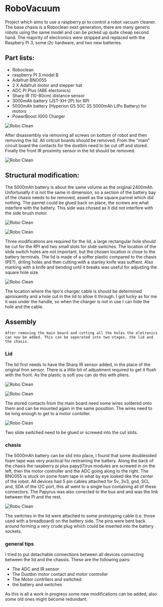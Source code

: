 # RoboVacuum
Project which aims to use a raspberry pi to control a robot vacuum cleaner. The base chasis is a Roboclean next generation, there are many generic robots using the same model and can be picked up quite cheap second hand. The majority of electronics were stripped and replaced with the Raspbery Pi 3, some i2c hardware, and two new batteries.

## Part lists:
- Roboclean
- raspberry PI 3 model B
- Adafruit BNO055
- 2 X Adafruit motor and stepper hat
- ADC PI Plus (ABE electonics)
- Sharp IR (10-80cm) distance sensor
- 3000mAh battery (JST-XH-2P) for RPI
- 5000mAh battery (Hyperion G5 50C 3S 5000mAh LiPo Battery) for motors
- PowerBoost 1000 Charger


![Robo Clean](images/robo_clean.jpg?raw=true "Roboclean next generation")

After disassembly via removing all screws on bottom of robot and then removing the lid. All cirtcuit boards should be removed. From the "main" circuit board the contacts for the dustbin need to be cut off and stored. Finally the front IR proximity sensor in the lid should be removed.

![Robo Clean](images/original_guts.jpg?raw=true "Roboclean next generation")

## Structural modification:

The 5000mAh battery is about the same volume as the original 2400mAh. Unfortunatly it is not the same in dimension, so a section of the battery bay of the chasis needs to be removed, aswell as the square pannel which did nothing. The pannel could be glued back on place, the screws are what interfere with the battery. This side was chosed as it did not interfere with the side brush motor.

![Robo Clean](images/structure/battery_cut1.jpg?raw=true "Roboclean next generation")


![Robo Clean](images/structure/battery_cut2.jpg?raw=true "Roboclean next generation")

Three modifications are required for the lid, a large rectangular hole should be cut for the RPI and two small slots for slide switches. The location of the slide switch holes are not important, but the chosen location is close to the battery terminals. The lid is made of a softer plastic compared to the chasis (PE?), driling holes and then cutting with a stanley knife was suffient. Also marking with a knife and bending until it breaks was useful for adjusting the square hole size.

![Robo Clean](images/structure/lid_cut.jpg?raw=true "Roboclean next generation")

The location where the lipo's charger cable is should be determined aproixamlty and a hole cut in the lid to allow it through. I got lucky as for me it was under the handle, so when the charger is not in use I can hide the hole and the cable.




## Assembly
    After removing the main board and cutting all the holes the eletronics can now be added. This can be seperated into two stages, the lid and the chasis.
### Lid
The lid first needs to have the Sharp IR sensor added, in the place of the original fron sensor. There is a little bit of adjustment required to get it flush with the front. As the plastic is soft you can do this with pliers.

![Robo Clean](images/assembly/dist_sensor1.jpg?raw=true "Roboclean next generation")

![Robo Clean](images/assembly/dist_sensor2.jpg?raw=true "Roboclean next generation")

The stored contacts from the main board need some wires soldered onto them and can be mounted again in the same possition. The wires need to be long enough to get to a motor contoller.

![Robo Clean](images/assembly/dustbin_contact.jpg?raw=true "Roboclean next generation")

Two slide switched need to be glued or screwed into the cut slots.

### chasis
The 5000mAh battery can be slid into place, I found that some doublesided foam tape was very practical for restraining the battery. Along the back of the chasis the raspberry pi plus papy(i?)rus modules are screwed in on the left, then the motor controller and the ADC going along to the right. The BNO055 is stuck on some foam tape in what by eye looked like the center of the robot. All devices had 5 pin cables attached for 5v, 3v3, gnd, SCL and, SDA of the I2C port, this all went to a single bus containing all of these connectors. The Papyrus was also conected to the bus and and was the link between the Pi and the rest. 


![Robo Clean](images/assembly/chasis1.jpg?raw=true "Roboclean next generation")

The switches in the lid were attached to some prototyping cable (i.e. those used with a breadboard) on the battery side. The pins were bent back around forming a very crude plug which could be inserted into the battery sockets.

### general tips
I tried to put detachable connections between all devices connecting between the lid and the chassis. These are the following pairs:
- The ADC and IR sensor
- The Dustbin motor contact and motor controller
- The Motor contrllers and switched
- the battery and switches

As this is all a work in progress some new modifications can be added, also some old ones might become redundant.